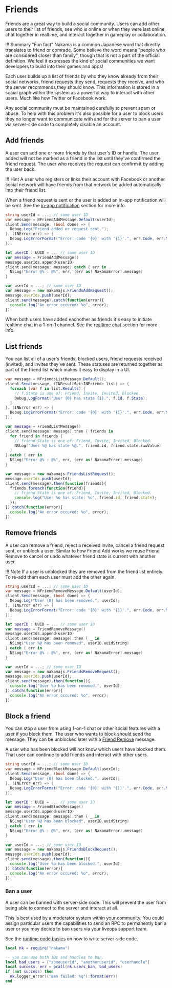 # Friends

Friends are a great way to build a social community. Users can add other users to their list of friends, see who is online or when they were last online, chat together in realtime, and interact together in gameplay or collaboration.

!!! Summary "Fun fact"
    Nakama is a common Japanese word that directly translates to friend or comrade. Some believe the word means "people who are considered closer than family", though that is not a part of the official definition. We feel it expresses the kind of social communities we want developers to build into their games and apps!

Each user builds up a list of friends by who they know already from their social networks, friend requests they send, requests they receive, and who the server recommends they should know. This information is stored in a social graph within the system as a powerful way to interact with other users. Much like how Twitter or Facebook work.

Any social community must be maintained carefully to prevent spam or abuse. To help with this problem it's also possible for a user to block users they no longer want to communicate with and for the server to ban a user via server-side code to completely disable an account.

## Add friends

A user can add one or more friends by that user's ID or handle. The user added will not be marked as a friend in the list until they've confirmed the friend request. The user who receives the request can confirm it by adding the user back.

!!! Hint
    A user who registers or links their account with Facebook or another social network will have friends from that network be added automatically into their friend list.

When a friend request is sent or the user is added an in-app notification will be sent. See the [in-app notification](social-in-app-notifications.md#receive-notifications) section for more info.

```csharp fct_label="Unity"
string userId = ...; // some user ID
var message = NFriendAddMessage.Default(userId);
client.Send(message, (bool done) => {
  Debug.Log("Friend added or request sent.");
}, (INError err) => {
  Debug.LogErrorFormat("Error: code '{0}' with '{1}'.", err.Code, err.Message);
});
```

```swift fct_label="Swift"
let userID : UUID = ... // some user ID
var message = FriendAddMessage()
message.userIds.append(userID)
client.send(message: message).catch { err in
  NSLog("Error @% : @%", err, (err as! NakamaError).message)
}
```

```js fct_label="Javascript"
var userId = ...; // some user ID
var message = new nakamajs.FriendsAddRequest();
message.userIds.push(userId);
client.send(message).catch(function(error){
  console.log("An error occured: %o", error);
})
```

When both users have added eachother as friends it's easy to initiate realtime chat in a 1-on-1 channel. See the [realtime chat](social-realtime-chat.md) section for more info.

## List friends

You can list all of a user's friends, blocked users, friend requests received (invited), and invites they've sent. These statuses are returned together as part of the friend list which makes it easy to display in a UI.

```csharp fct_label="Unity"
var message = NFriendsListMessage.Default();
client.Send(message, (INResultSet<INFriend> list) => {
  foreach (var f in list.Results) {
    // f.State is one of: Friend, Invite, Invited, Blocked.
    Debug.LogFormat("User {0} has state {1}.", f.Id, f.State);
  }
}, (INError err) => {
  Debug.LogErrorFormat("Error: code '{0}' with '{1}'.", err.Code, err.Message);
});
```

```swift fct_label="Swift"
var message = FriendListMessage()
client.send(message: message).then { friends in
  for friend in friends {
    // friend.State is one of: Friend, Invite, Invited, Blocked.
    NSLog("User %@ has state %@.", friend.id, friend.state.rawValue)
  }
}.catch { err in
  NSLog("Error @% : @%", err, (err as! NakamaError).message)
}
```

```js fct_label="Javascript"
var message = new nakamajs.FriendsListRequest();
message.userIds.push(userId);
client.send(message).then(function(friends){
  friends.foreach(function(friend){
    // friend.State is one of: Friend, Invite, Invited, Blocked.
    console.log("User %o has state: %o", friend.id, friend.state);
  });
}).catch(function(error){
  console.log("An error occured: %o", error);
})
```

## Remove friends

A user can remove a friend, reject a received invite, cancel a friend request sent, or unblock a user. Similar to how Friend Add works we reuse Friend Remove to cancel or undo whatever friend state is current with another user.

!!! Note
    If a user is unblocked they are removed from the friend list entirely. To re-add them each user must add the other again.

```csharp fct_label="Unity"
string userId = ...; // some user ID
var message = NFriendRemoveMessage.Default(userId);
client.Send(message, (bool done) => {
  Debug.Log("User {0} has been removed.", userId);
}, (INError err) => {
  Debug.LogErrorFormat("Error: code '{0}' with '{1}'.", err.Code, err.Message);
});
```

```swift fct_label="Swift"
let userID : UUID = ... // some user ID
var message = FriendRemoveMessage()
message.userIds.append(userID)
client.send(message: message).then { _ in
  NSLog("User %@ has been removed", userID.uuidString)
}.catch { err in
  NSLog("Error @% : @%", err, (err as! NakamaError).message)
}
```

```js fct_label="Javascript"
var userId = ...; // some user ID
var message = new nakamajs.FriendsRemoveRequest();
message.userIds.push(userId);
client.send(message).then(function(){
  console.log("User %o has been removed.", userId);
}).catch(function(error){
  console.log("An error occured: %o", error);
})
```

## Block a friend

You can stop a user from using 1-on-1 chat or other social features with a user if you block them. The user who wants to block should send the message. They can be unblocked later with a [Friend Remove](#remove-friends) message.

A user who has been blocked will not know which users have blocked them. That user can continue to add friends and interact with other users.

```csharp fct_label="Unity"
string userId = ...; // some user ID
var message = NFriendBlockMessage.Default(userId);
client.Send(message, (bool done) => {
  Debug.Log("User {0} has been blocked.", userId);
}, (INError err) => {
  Debug.LogErrorFormat("Error: code '{0}' with '{1}'.", err.Code, err.Message);
});
```

```swift fct_label="Swift"
let userID : UUID = ... // some user ID
var message = FriendBlockMessage()
message.userIds.append(userID)
client.send(message: message).then { _ in
  NSLog("User %@ has been blocked", userID.uuidString)
}.catch { err in
  NSLog("Error @% : @%", err, (err as! NakamaError).message)
}
```

```js fct_label="Javascript"
var userId = ...; // some user ID
var message = new nakamajs.FriendsBlockRequest();
message.userIds.push(userId);
client.send(message).then(function(){
  console.log("User %o has been blocked.", userId);
}).catch(function(error){
  console.log("An error occured: %o", error);
})
```

### Ban a user

A user can be banned with server-side code. This will prevent the user from being able to connect to the server and interact at all.

This is best used by a moderator system within your community. You could assign particular users the capabilities to send an RPC to permanently ban a user or you may decide to ban users via your liveops support team.

See the [runtime code basics](runtime-code-basics.md) on how to write server-side code.

```lua
local nk = require("nakama")

-- you can use both IDs and handles to ban.
local bad_users = {"someuserid", "anotheruserid", "userhandle"}
local success, err = pcall(nk.users_ban, bad_users)
if (not success) then
  nk.logger_error(("Ban failed: %q"):format(err))
end
```
